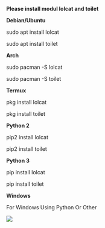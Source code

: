 <p><b>Please install modul lolcat and toilet</b></p>
<b>Debian/Ubuntu</b>
<p>sudo apt install lolcat</p>
<p>sudo apt install toilet</p>
<b>Arch</b>
<p>sudo pacman -S lolcat</p>
<p>sudo pacman -S toilet</p>
<b>Termux</b>
<p>pkg install lolcat</p>
<p>pkg install toilet</p>
<b>Python 2</b>
<p>pip2 install lolcat</p>
<p>pip2 install toilet</p>
<b>Python 3</b>
<p>pip install lolcat</p>
<p>pip install toilet</p>
<b>Windows</b>
<p>For Windows Using Python Or Other</p>
<img src=https://github.com/tegal1337/Akuma/blob/main/Screenshot_2021-04-27_21-13-56.png>
